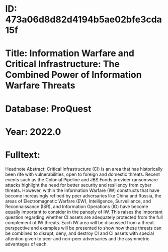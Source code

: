 # ID: 473a06d8d82d4194b5ae02bfe3cda15f
# Title: Information Warfare and Critical Infrastructure: The Combined Power of Information Warfare Threats
# Database: ProQuest
# Year: 2022.0
# Fulltext:
Headnote Abstract: Critical Infrastructure (CI) is an area that has historically been rife with vulnerabilities, open to foreign and domestic threats. Recent events such as the Colonial Pipeline and JBS Foods provider ransomware attacks highlight the need for better security and resiliency from cyber threats. However, within the Information Warfare (IW) constructs that have become increasingly refined by peer adversaries like China and Russia, the areas of Electromagnetic Warfare (EW), Intelligence, Surveillance, and Reconnaissance (ISR), and Information Operations (IO) have become equally important to consider in the panoply of IW. This raises the important question regarding whether CI assets are adequately protected from the full complement of IW threats. Each IW area will be discussed from a threat perspective and examples will be presented to show how these threats can be combined to disrupt, deny, and destroy CI and CI assets with special attention given to peer and non-peer adversaries and the asymmetric advantages of each.